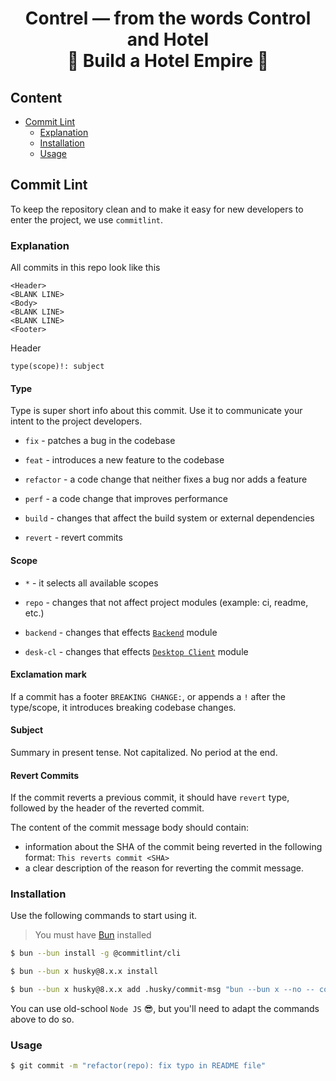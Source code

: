 <h1 align="center">
    <span>Contrel — from the words <b>Contr</b>ol and Hot<b>el</b></span>
    <br>
    <span>🏨 Build a Hotel Empire 🏨</span>
</h1>

## Content

- [Commit Lint](#commit-lint)
  - [Explanation](#explanation)
  - [Installation](#installation)
  - [Usage](#usage)

## Commit Lint

To keep the repository clean
and to make it easy for new developers to enter the project,
we use `commitlint`.

### Explanation

All commits in this repo look like this

```text
<Header>
<BLANK LINE>
<Body>
<BLANK LINE>
<BLANK LINE>
<Footer>
```

Header

```text
type(scope)!: subject
```

#### Type

Type is super short info about this commit.
Use it to communicate your intent to the project developers.

- `fix` - patches a bug in the codebase

- `feat` - introduces a new feature to the codebase

- `refactor` - a code change that neither fixes a bug nor adds a feature

- `perf` - a code change that improves performance

- `build` - changes that affect the build system or external dependencies

- `revert` - revert commits

#### Scope

- `*` - it selects all available scopes

- `repo` - changes that not affect project modules (example: ci, readme, etc.)

- `backend` - changes that effects [`Backend`](./backend) module

- `desk-cl` - changes that effects [`Desktop Client`](./desktop-client) module

#### Exclamation mark

If a commit has a footer `BREAKING CHANGE:`,
or appends a `!` after the type/scope,
it introduces breaking codebase changes.

#### Subject

Summary in present tense. Not capitalized. No period at the end.

#### Revert Commits

If the commit reverts a previous commit, it should have `revert` type,
followed by the header of the reverted commit.

The content of the commit message body should contain:

- information about the SHA of the commit being reverted in the following format:
`This reverts commit <SHA>`
- a clear description of the reason for reverting the commit message.

### Installation

Use the following commands to start using it.

> You must have [Bun](https://bun.sh/) installed

```bash
$ bun --bun install -g @commitlint/cli

$ bun --bun x husky@8.x.x install

$ bun --bun x husky@8.x.x add .husky/commit-msg "bun --bun x --no -- commitlint --edit ${1}"
```

You can use old-school `Node JS` 😎, but you'll need to adapt the commands above to do so.

### Usage

```bash
$ git commit -m "refactor(repo): fix typo in README file"
```
